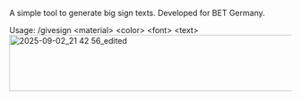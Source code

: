 A simple tool to generate big sign texts.
Developed for BET Germany.

Usage: /givesign \<material\> \<color\> \<font\> \<text\>
<img width="1502" height="101" alt="2025-09-02_21 42 56_edited" src="https://github.com/user-attachments/assets/78fe5f74-a868-42b2-89bb-e9354aa22baa" />
